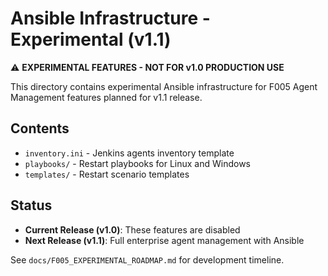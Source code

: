 # Ansible Infrastructure - Experimental (v1.1)

⚠️ **EXPERIMENTAL FEATURES - NOT FOR v1.0 PRODUCTION USE**

This directory contains experimental Ansible infrastructure for F005 Agent Management features planned for v1.1 release.

## Contents

- `inventory.ini` - Jenkins agents inventory template
- `playbooks/` - Restart playbooks for Linux and Windows
- `templates/` - Restart scenario templates

## Status

- **Current Release (v1.0)**: These features are disabled
- **Next Release (v1.1)**: Full enterprise agent management with Ansible

See `docs/F005_EXPERIMENTAL_ROADMAP.md` for development timeline.
